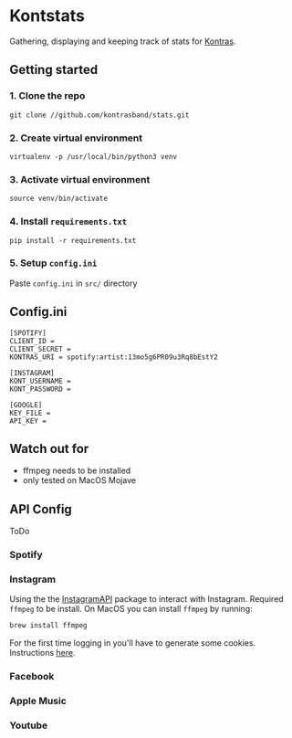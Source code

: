 # Kontstats
Gathering, displaying and keeping track of stats for <a href='https://www.instagram.com/kontrasband/'>Kontras</a>.


## Getting started

### 1. Clone the repo

```
git clone //github.com/kontrasband/stats.git
```

### 2. Create virtual environment

```
virtualenv -p /usr/local/bin/python3 venv
```

### 3. Activate virtual environment

```
source venv/bin/activate
```

### 4. Install `requirements.txt`

```
pip install -r requirements.txt
```

### 5. Setup `config.ini`

Paste `config.ini` in `src/` directory

## Config.ini

```
[SPOTIFY]
CLIENT_ID = 
CLIENT_SECRET = 
KONTRAS_URI = spotify:artist:13mo5g6PR09u3Rq8bEstY2

[INSTAGRAM]
KONT_USERNAME = 
KONT_PASSWORD = 

[GOOGLE]
KEY_FILE = 
API_KEY = 
```

## Watch out for

+ ffmpeg needs to be installed
+ only tested on MacOS Mojave

## API Config

ToDo

### Spotify

### Instagram
Using the the <a href='https://github.com/LevPasha/Instagram-API-python.git`'>InstagramAPI</a> package to interact with Instagram. Required `ffmpeg` to be install. On MacOS you can install `ffmpeg` by running:

```bash
brew install ffmpeg
```

For the first time logging in you'll have to generate some cookies. Instructions <a href='https://github.com/LevPasha/Instagram-API-python/issues/718#issuecomment-569419605'>here</a>. 

### Facebook

### Apple Music

### Youtube

